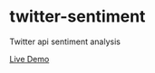 # twitter-sentiment

Twitter api sentiment analysis

[Live Demo](http://twitsenti-env.eba-d3m46afb.us-west-2.elasticbeanstalk.com/)
